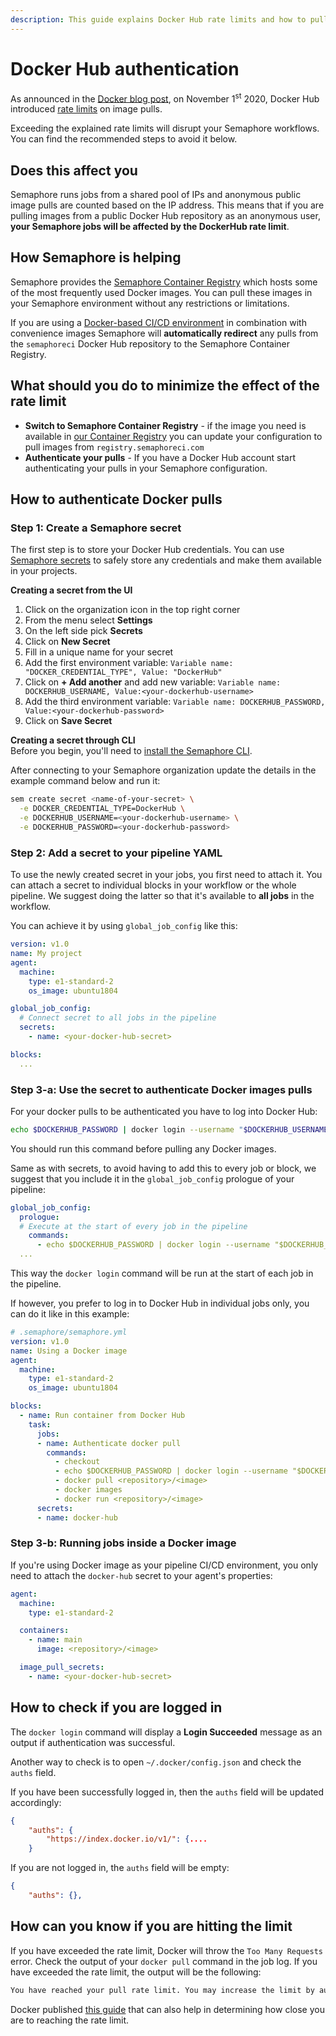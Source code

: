 ```yaml
---
description: This guide explains Docker Hub rate limits and how to pull public Docker images as an authenticated user.
---
```


# Docker Hub authentication
As announced in the [Docker blog post](https://www.docker.com/blog/scaling-docker-to-serve-millions-more-developers-network-egress/), on November 1<sup>st</sup> 2020, Docker Hub introduced [rate limits](https://docs.docker.com/docker-hub/download-rate-limit/) on image pulls.  

Exceeding the explained rate limits will disrupt your Semaphore workflows. You can find the recommended steps to avoid it below.  

## Does this affect you
Semaphore runs jobs from a shared pool of IPs and anonymous public image pulls are counted based on the IP address. This means that if you are pulling images from a public Docker Hub repository as an anonymous user, **your Semaphore jobs will be affected by the DockerHub rate limit**.

## How Semaphore is helping
Semaphore provides the [Semaphore Container Registry](/ci-cd-environment/semaphore-registry-images/) which hosts some of the most frequently used Docker images. You can pull these images in your Semaphore environment without any restrictions or limitations.  

If you are using a [Docker-based CI/CD environment](/ci-cd-environment/custom-ci-cd-environment-with-docker/) in combination with convenience images Semaphore will **automatically redirect** any pulls from the `semaphoreci` Docker Hub repository to the Semaphore Container Registry.

## What should you do to minimize the effect of the rate limit  
- **Switch to Semaphore Container Registry** - if the image you need is available in [our Container Registry](/ci-cd-environment/semaphore-registry-images/) you can update your configuration to pull images from `registry.semaphoreci.com`
- **Authenticate your pulls** - If you have a Docker Hub account start authenticating your pulls in your Semaphore configuration. 

## How to authenticate Docker pulls
### Step 1: Create a Semaphore secret  
The first step is to store your Docker Hub credentials. You can use [Semaphore secrets](/essentials/using-secrets/) to safely store any credentials and make them available in your projects.  

**Creating a secret from the UI**  

1. Click on the organization icon in the top right corner  
2. From the menu select **Settings**  
3. On the left side pick **Secrets**  
4. Click on **New Secret**  
5. Fill in a unique name for your secret  
6. Add the first environment variable: `Variable name: "DOCKER_CREDENTIAL_TYPE", Value: "DockerHub"`  
7. Click on **+ Add another** and add new variable: `Variable name: DOCKERHUB_USERNAME, Value:<your-dockerhub-username>`  
8. Add the third environment variable: `Variable name: DOCKERHUB_PASSWORD, Value:<your-dockerhub-password>`  
9. Click on **Save Secret**  

**Creating a secret through CLI**  
Before you begin, you'll need to [install the Semaphore CLI][install-cli].  

After connecting to your Semaphore organization update the details in the example command below and run it:  
```bash
sem create secret <name-of-your-secret> \
  -e DOCKER_CREDENTIAL_TYPE=DockerHub \
  -e DOCKERHUB_USERNAME=<your-dockerhub-username> \
  -e DOCKERHUB_PASSWORD=<your-dockerhub-password>
```
### Step 2: Add a secret to your pipeline YAML
To use the newly created secret in your jobs, you first need to attach it. You can attach a secret to individual blocks in your workflow or the whole pipeline. We suggest doing the latter so that it's available to **all jobs** in the workflow.  

You can achieve it by using `global_job_config` like this:  
```yaml
version: v1.0
name: My project
agent:
  machine:
    type: e1-standard-2
    os_image: ubuntu1804

global_job_config:
  # Connect secret to all jobs in the pipeline
  secrets:
    - name: <your-docker-hub-secret>

blocks:
  ...
```

### Step 3-a: Use the secret to authenticate Docker images pulls  
For your docker pulls to be authenticated you have to log into Docker Hub:  
```bash
echo $DOCKERHUB_PASSWORD | docker login --username "$DOCKERHUB_USERNAME" --password-stdin
```
You should run this command before pulling any Docker images.  

Same as with secrets, to avoid having to add this to every job or block, we suggest that you include it in the `global_job_config` prologue of your pipeline:
```yaml
global_job_config:
  prologue:
  # Execute at the start of every job in the pipeline
    commands:
      - echo $DOCKERHUB_PASSWORD | docker login --username "$DOCKERHUB_USERNAME" --password-stdin
  ...
```
This way the `docker login` command will be run at the start of each job in the pipeline.

If however, you prefer to log in to Docker Hub in individual jobs only, you can do it like in this example:
```yaml
# .semaphore/semaphore.yml
version: v1.0
name: Using a Docker image
agent:
  machine:
    type: e1-standard-2
    os_image: ubuntu1804

blocks:
  - name: Run container from Docker Hub
    task:
      jobs:
      - name: Authenticate docker pull
        commands:
          - checkout
          - echo $DOCKERHUB_PASSWORD | docker login --username "$DOCKERHUB_USERNAME" --password-stdin
          - docker pull <repository>/<image>
          - docker images
          - docker run <repository>/<image>
      secrets:
      - name: docker-hub
```


### Step 3-b: Running jobs inside a Docker image
If you're using Docker image as your pipeline CI/CD environment, you only need to attach the `docker-hub` secret to your agent's properties:
```yaml
agent:
  machine:
    type: e1-standard-2

  containers:
    - name: main
      image: <repository>/<image>

  image_pull_secrets:
    - name: <your-docker-hub-secret>
```

## How to check if you are logged in
The `docker login` command will display a **Login Succeeded** message as an output if authentication was successful. 

Another way to check is to open `~/.docker/config.json` and check the `auths` field. 

If you have been successfully logged in, then the `auths` field will be updated accordingly:  
```json
{
	"auths": {
		"https://index.docker.io/v1/": {....
    }
```

If you are not logged in, the `auths` field will be empty:
```json
{
	"auths": {},
```

## How can you know if you are hitting the limit
If you have exceeded the rate limit, Docker will throw the `Too Many Requests` error. Check the output of your `docker pull` command in the job log. If you have exceeded the rate limit, the output will be the following:  
```bash
You have reached your pull rate limit. You may increase the limit by authenticating and upgrading: https://www.docker.com/increase-rate-limit`
```

Docker published [this guide](https://www.docker.com/blog/checking-your-current-docker-pull-rate-limits-and-status/) that can also help in determining how close you are to reaching the rate limit.


[install-cli]: /reference/sem-command-line-tool/
